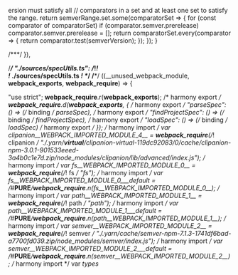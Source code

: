 ersion must satisfy all
    // comparators in a set and at least one set to satisfy the range.
    return semverRange.set.some(comparatorSet => {
        for (const comparator of comparatorSet)
            if (comparator.semver.prerelease)
                comparator.semver.prerelease = [];
        return comparatorSet.every(comparator => {
            return comparator.test(semverVersion);
        });
    });
}


/***/ }),

/***/ "./sources/specUtils.ts":
/*!******************************!*\
  !*** ./sources/specUtils.ts ***!
  \******************************/
/***/ ((__unused_webpack_module, __webpack_exports__, __webpack_require__) => {

"use strict";
__webpack_require__.r(__webpack_exports__);
/* harmony export */ __webpack_require__.d(__webpack_exports__, {
/* harmony export */   "parseSpec": () => (/* binding */ parseSpec),
/* harmony export */   "findProjectSpec": () => (/* binding */ findProjectSpec),
/* harmony export */   "loadSpec": () => (/* binding */ loadSpec)
/* harmony export */ });
/* harmony import */ var clipanion__WEBPACK_IMPORTED_MODULE_4__ = __webpack_require__(/*! clipanion */ "./.yarn/__virtual__/clipanion-virtual-119dc92083/0/cache/clipanion-npm-3.0.1-901533eeed-3a4b0c1e7d.zip/node_modules/clipanion/lib/advanced/index.js");
/* harmony import */ var fs__WEBPACK_IMPORTED_MODULE_0__ = __webpack_require__(/*! fs */ "fs");
/* harmony import */ var fs__WEBPACK_IMPORTED_MODULE_0___default = /*#__PURE__*/__webpack_require__.n(fs__WEBPACK_IMPORTED_MODULE_0__);
/* harmony import */ var path__WEBPACK_IMPORTED_MODULE_1__ = __webpack_require__(/*! path */ "path");
/* harmony import */ var path__WEBPACK_IMPORTED_MODULE_1___default = /*#__PURE__*/__webpack_require__.n(path__WEBPACK_IMPORTED_MODULE_1__);
/* harmony import */ var semver__WEBPACK_IMPORTED_MODULE_2__ = __webpack_require__(/*! semver */ "./.yarn/cache/semver-npm-7.1.3-1741df6bad-a7700fd039.zip/node_modules/semver/index.js");
/* harmony import */ var semver__WEBPACK_IMPORTED_MODULE_2___default = /*#__PURE__*/__webpack_require__.n(semver__WEBPACK_IMPORTED_MODULE_2__);
/* harmony import */ var _types_